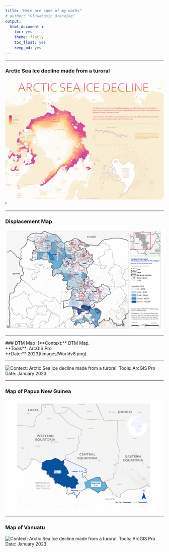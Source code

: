 ```yaml
---
title: "Here are some of my works"
# author: "Oluwatosin Orenaike"
output: 
  html_document :
    toc: yes
    theme: flatly
    toc_float: yes
    keep_md: yes
---
```


<hr>


### Arctic Sea Ice decline made from a turoral
![**Context:** Arctic Sea Ice decline made from a turoral. <br> **Tools**: ArcGIS Pro <br>**Date:** January 2023](images/Arctic.png)!
<hr>

### Displacement Map
![**Context:** Displacement Map. <br> **Tools**: ArcGIS Pro <br>**Date:** 2023](images/idps.png)
<hr>
### DTM Map
![**Context:** DTM Map. <br> **Tools**: ArcGIS Pro <br>**Date:** 2023](images/Worldv8.png)
<hr>

![**Context:** Arctic Sea Ice decline made from a turoral. <br> **Tools**: ArcGIS Pro <br>**Date:** January 2023](images/PPG3.png)
<hr>

### Map of Papua New  Guinea
![**Context:** Arctic Sea Ice decline made from a turoral. <br> **Tools**: ArcGIS Pro <br>**Date:** January 2023](images/SSD4.png)
<hr>

### Map of Vanuatu
![**Context:** Arctic Sea Ice decline made from a turoral. <br> **Tools**: ArcGIS Pro <br>**Date:** January 2023](images/Vanuatu6.png)
